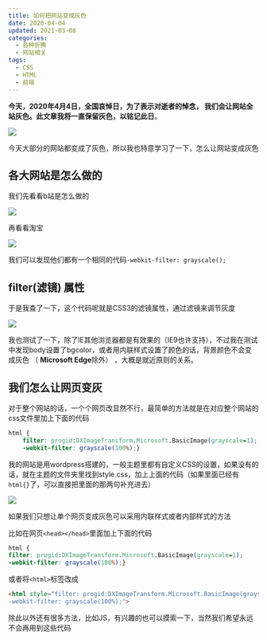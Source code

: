 ```yaml
---
title: 如何把网站变成灰色
date: 2020-04-04
updated: 2021-03-08
categories:
  - 各种折腾
  - 网站相关
tags:
  - CSS
  - HTML
  - 前端
---
```


**今天，2020年4月4日，全国哀悼日，为了表示对逝者的悼念， 我们会让网站全站灰色。此文章我将一直保留灰色，以铭记此日**。

![](https://img.blueflame.org.cn/images/2020/04/gray4-605x1024.jpg)

今天大部分的网站都变成了灰色，所以我也特意学习了一下，怎么让网站变成灰色

## 各大网站是怎么做的

我们先看看b站是怎么做的

![](https://img.blueflame.org.cn/images/2020/04/gray2.png)

再看看淘宝

![](https://img.blueflame.org.cn/images/2020/04/gray3.png)

我们可以发现他们都有一个相同的代码`-webkit-filter: grayscale();`

##  filter(滤镜) 属性 

于是我查了一下，这个代码呢就是CSS3的滤镜属性，通过滤镜来调节灰度

![](https://img.blueflame.org.cn/images/2020/04/gray5.png)

我也测试了一下，除了IE其他浏览器都是有效果的（IE9也许支持），不过我在测试中发现body设置了bgcolor，或者用内联样式设置了颜色的话，背景颜色不会变成灰色 （ **Microsoft Edge**除外） ，大概是就近原则的关系。

## 我们怎么让网页变灰

对于整个网站的话，一个个网页改显然不行，最简单的方法就是在对应整个网站的css文件里加上下面的代码

```css
html {
    filter: progid:DXImageTransform.Microsoft.BasicImage(grayscale=1);
    -webkit-filter: grayscale(100%);}
```

我的网站是用wordpress搭建的，一般主题里都有自定义CSS的设置，如果没有的话，就在主题的文件夹里找到style.css，加上上面的代码（如果里面已经有`html{}`了，可以直接把里面的那两句补充进去）

![](https://img.blueflame.org.cn/images/2020/04/gray1.png)

如果我们只想让单个网页变成灰色可以采用内联样式或者内部样式的方法

比如在网页`<head></head>`里面加上下面的代码

```css
html {
filter: progid:DXImageTransform.Microsoft.BasicImage(grayscale=1);
-webkit-filter: grayscale(100%);}
```

或者将`<html>`标签改成

```html
<html style="filter: progid:DXImageTransform.Microsoft.BasicImage(grayscale=1);
-webkit-filter: grayscale(100%);">
```

除此以外还有很多方法，比如JS，有兴趣的也可以摸索一下，当然我们希望永远不会再用到这些代码


